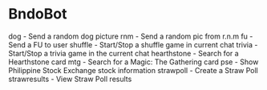 # BndoBot

dog - Send a random dog picture
rnm - Send a random pic from r.n.m
fu - Send a FU to user
shuffle - Start/Stop a shuffle game in current chat
trivia - Start/Stop a trivia game in the current chat
hearthstone - Search for a Hearthstone card
mtg - Search for a Magic: The Gathering card
pse - Show Philippine Stock Exchange stock information
strawpoll - Create a Straw Poll
strawresults - View Straw Poll results
